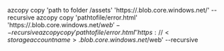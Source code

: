 azcopy copy 'path to folder /assets' 'https://<storage account name>.blob.core.windows.net/<container name>' --recursive
azcopy copy 'pathtofile/error.html' 'https://<storage account name>.blob.core.windows.net/$web' --recursive
azcopy copy 'pathtofile/error.html' 'https://<storage account name>.blob.core.windows.net/$web' --recursive